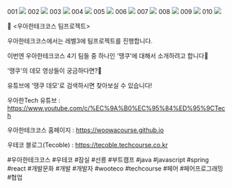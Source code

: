 001
![](./001.png)
002
![](./002.png)
003
![](./003.png)
004
![](./004.png)
005
![](./005.png)
006
![](./006.png)
007
![](./007.png)
008
![](./008.png)
009
![](./009.png)
010
![](./010.png)

📮 <우아한테크코스 팀프로젝트>

우아한테크코스에서는 레벨3에 팀프로젝트를 진행합니다.

이번엔 우아한테크코스 4기 팀들 중 하나인 '땡쿠'에 대해서 소개하려고 합니다👏

'땡쿠'의 데모 영상들이 궁금하다면?💌

유튜브에 '땡쿠 데모'로 검색하시면 찾아보실 수 있습니다!

우아한Tech 유튜브 : https://www.youtube.com/c/%EC%9A%B0%EC%95%84%ED%95%9CTech

우아한테크코스 홈페이지 : https://woowacourse.github.io

우테코 블로그(Tecoble) : https://tecoble.techcourse.co.kr

#우아한테크코스 #우테코 #잠실 #선릉 #부트캠프 #java #javascript #spring #react #개발문화 #개발 #개발자 #wooteco #techcourse #페어 #페어프로그래밍 #협업
